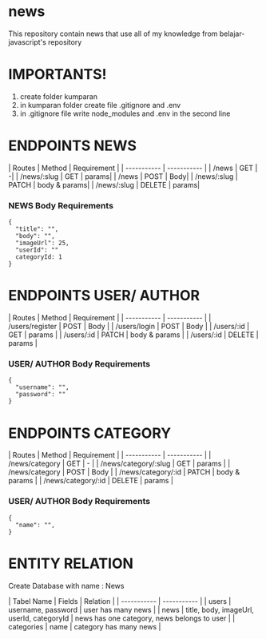 # news

This repository contain news that use all of my knowledge from belajar-javascript's repository

# IMPORTANTS!

1. create folder kumparan
2. in kumparan folder create file .gitignore and .env
3. in .gitignore file write node_modules and .env in the second line

# ENDPOINTS NEWS

| Routes | Method | Requirement |
| ----------- | ----------- |
| /news | GET | -| 
| /news/:slug | GET | params| 
| /news | POST | Body| 
| /news/:slug | PATCH | body & params| 
| /news/:slug | DELETE | params| 

### NEWS Body Requirements

```
{
  "title": "",
  "body": "",
  "imageUrl": 25,
  "userId": ""
  categoryId: 1
}
```

# ENDPOINTS USER/ AUTHOR

| Routes | Method | Requirement |
| ----------- | ----------- |
| /users/register | POST | Body |
| /users/login | POST | Body |
| /users/:id | GET | params |
| /users/:id | PATCH | body & params |
| /users/:id | DELETE | params |

### USER/ AUTHOR Body Requirements

```
{
  "username": "",
  "password": ""
}
```

# ENDPOINTS CATEGORY

| Routes | Method | Requirement |
| ----------- | ----------- |
| /news/category | GET | - |
| /news/category/:slug | GET | params |
| /news/category | POST | Body |
| /news/category/:id | PATCH | body & params |
| /news/category/:id | DELETE | params |

### USER/ AUTHOR Body Requirements

```
{
  "name": "",
}
```

# ENTITY RELATION

Create Database with name : News

| Tabel Name | Fields | Relation |
| ----------- | ----------- |
| users | username, password | user has many news |
| news | title, body, imageUrl, userId, categoryId | news has one category, news belongs to user |
| categories | name | category has many news |